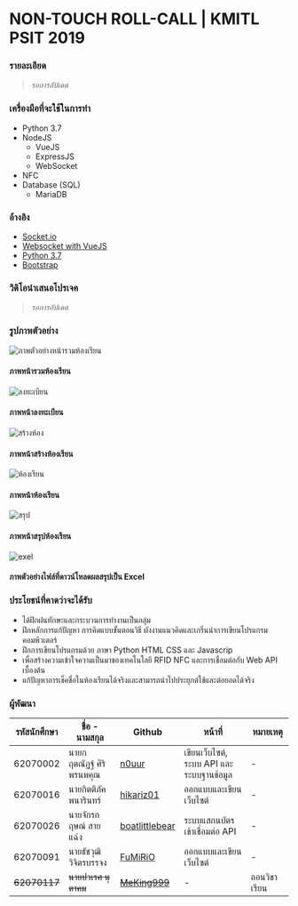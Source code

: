 # NON-TOUCH ROLL-CALL | KMITL PSIT 2019

### รายละเอียด
> *รอการอัปเดต*

### เครื่องมือที่จะใช้ในการทำ
 - Python 3.7
 - NodeJS
	 - VueJS
	 - ExpressJS
	 - WebSocket
 - NFC
 - Database (SQL)
 	 - MariaDB

### อ้างอิง
 - [Socket.io](https://socket.io/)
 - [Websocket with VueJS](https://www.npmjs.com/package/vue-native-websocket)
 - [Python 3.7](https://docs.python.org/3.7/)
 - [Bootstrap](https://bootstrap-vue.js.org/)

### วิดิโอนำเสนอโปรเจค
> *รอการอัปเดต*

### รูปภาพตัวอย่าง
![ภาพตัวอย่างหน้ารวมห้องเรียน](https://user-images.githubusercontent.com/50010805/70789349-6b0d0680-1dc5-11ea-919a-533f752458dd.png)
#### ภาพหน้ารวมห้องเรียน


![ลงทะเบียน](https://user-images.githubusercontent.com/50010805/70789411-8f68e300-1dc5-11ea-9d13-b705e77ffb5c.png)
#### ภาพหน้าลงทะเบียน


![สร้างห้อง](https://user-images.githubusercontent.com/50010805/70789434-9bed3b80-1dc5-11ea-8464-f3eb68891607.png)
#### ภาพหน้าสร้างห้องเรียน

![ห้องเรียน](https://user-images.githubusercontent.com/50010805/70789455-a60f3a00-1dc5-11ea-91a1-d64784d7affe.png)
#### ภาพหน้าห้องเรียน


![สรุป](https://user-images.githubusercontent.com/50010805/70789479-b1fafc00-1dc5-11ea-9e06-861d55ad6e97.png)
#### ภาพหน้าสรุปห้องเรียน


![exel](https://user-images.githubusercontent.com/50010805/70789539-c939e980-1dc5-11ea-893f-fa7240333573.png)
#### ภาพตัวอย่างไฟล์ที่ดาวน์โหลดผลสรุปเป็น Excel


### ประโยชน์ที่คาดว่าจะได้รับ
 - ได้ฝึกฝนทักษะและกระบวนการทำงานเป็นกลุ่ม
 - ฝึกหลักการแก้ปัญหา การคิดแบบขั้นตอนวิธี ผังงานแนวคิดและเกริ่นนำการเขียนโปรแกรมคอมพิวเตอร์
 - ฝึกการเขียนโปรแกรมด้วย ภาษา Python HTML CSS และ Javascrip
 - เพื่อสร้างความเข้าใจความเป็นมาของเทคโนโลยี RFID NFC และการเชื่อมต่อกับ Web API เบื้องต้น
 - แก้ปัญหาการเช็คชื่อในห้องเรียนได้จริงและสามารถนำไปประยุกต์ใช้และต่อยอดได้จริง

### ผู้พัฒนา
|รหัสนักศึกษา| ชื่อ - นามสกุล | Github | หน้าที่ | หมายเหตุ |
|--|--|--|--|--|
| 62070002 | นายกฤตณัฏฐ์ ศิริพรนพคุณ | [n0uur](https://github.com/n0uur) | เขียนเว็บไซต์, ระบบ API และระบบฐานข้อมูล | - |
| 62070016 | นายกิตติภัค พนารินทร์ | [hikariz01](https://github.com/hikariz01) | ออกแบบและเขียนเว็บไซต์ | - |
| 62070026 | นายจักรกฤษณ์ สายแฉ่ง | [boatlittlebear](https://github.com/boatlittlebear) | ระบบแสกนบัตรเข้าเชื่อมต่อ API | - |
| 62070091 | นายธัชวุฒิ วิจิตรบรรจง | [FuMiRiO](https://github.com/FuMiRiO) | ออกแบบและเขียนเว็บไซต์ | - |
| ~~62070117~~ | ~~นายปวเรศ นุตาคม~~ | ~~[MeKing999](https://github.com/MeKing999)~~ | - | ถอนวิชาเรียน |


 

 
